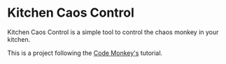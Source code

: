 ﻿# Kitchen Caos Control

Kitchen Caos Control is a simple tool to control the chaos monkey in your kitchen.

This is a project following the [Code Monkey's](https://youtu.be/AmGSEH7QcDg) tutorial.
